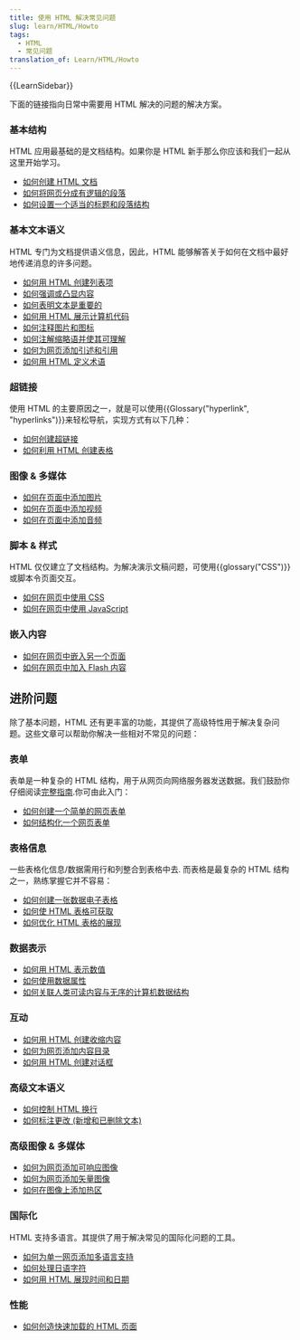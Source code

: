 ```yaml
---
title: 使用 HTML 解决常见问题
slug: learn/HTML/Howto
tags:
  - HTML
  - 常见问题
translation_of: Learn/HTML/Howto
---
```

{{LearnSidebar}}

下面的链接指向日常中需要用 HTML 解决的问题的解决方案。

### 基本结构

HTML 应用最基础的是文档结构。如果你是 HTML 新手那么你应该和我们一起从这里开始学习。

- [如何创建 HTML 文档](/zh-CN/docs/learn/HTML/Introduction_to_HTML/Getting_started#实践操作_创建你的第一个HTML文档)
- [如何将网页分成有逻辑的段落](/en-US/docs/Learn/HTML/Howto/Divide_a_webpage_into_logical_sections)
- [如何设置一个适当的标题和段落结构](/en-US/Learn/HTML/Introduction_to_HTML/HTML_text_fundamentals#The_basics_headings_and_paragraphs)

### 基本文本语义

HTML 专门为文档提供语义信息，因此，HTML 能够解答关于如何在文档中最好地传递消息的许多问题。

- [如何用 HTML 创建列表项](/en-US/Learn/HTML/Introduction_to_HTML/HTML_text_fundamentals#Lists)
- [如何强调或凸显内容](/en-US/Learn/HTML/Introduction_to_HTML/HTML_text_fundamentals#Emphasis_and_importance)
- [如何表明文本是重要的](/en-US/Learn/HTML/Introduction_to_HTML/HTML_text_fundamentals#Emphasis_and_importance)
- [如何用 HTML 展示计算机代码](/en-US/Learn/HTML/Introduction_to_HTML/Advanced_text_formatting#Representing_computer_code)
- [如何注释图片和图标](/en-US/Learn/HTML/Multimedia_and_embedding/Images_in_HTML#Annotating_images_with_figures_and_figure_captions)
- [如何注解缩略语并使其可理解](/en-US/Learn/HTML/Introduction_to_HTML/Advanced_text_formatting#Abbreviations)
- [如何为网页添加引述和引用](/en-US/Learn/HTML/Introduction_to_HTML/Advanced_text_formatting#Quotations)
- [如何用 HTML 定义术语](/en-US/docs/Learn/HTML/Howto/Define_terms_with_HTML)

### 超链接

使用 HTML 的主要原因之一，就是可以使用{{Glossary("hyperlink", "hyperlinks")}}来轻松导航，实现方式有以下几种：

- [如何创建超链接](/en-US/Learn/HTML/Introduction_to_HTML/Creating_hyperlinks)
- [如何利用 HTML 创建表格](/en-US/Learn/HTML/Introduction_to_HTML/Creating_hyperlinks#Active_learning_creating_a_navigation_menu)

### 图像 & 多媒体

- [如何在页面中添加图片](/en-US/Learn/HTML/Multimedia_and_embedding/Images_in_HTML#How_do_we_put_an_image_on_a_webpage)
- [如何在页面中添加视频](/en-US/Learn/HTML/Multimedia_and_embedding/Video_and_audio_content)
- [如何在页面中添加音频](/en-US/Learn/HTML/Multimedia_and_embedding/Video_and_audio_content)

### 脚本 & 样式

HTML 仅仅建立了文档结构。为解决演示文稿问题，可使用{{glossary("CSS")}}或脚本令页面交互。

- [如何在网页中使用 CSS](/en-US/Learn/CSS/Introduction_to_CSS/How_CSS_works#How_to_apply_your_CSS_to_your_HTML)
- [如何在网页中使用 JavaScript](/en-US/docs/Learn/HTML/Howto/Use_JavaScript_within_a_webpage)

### 嵌入内容

- [如何在网页中嵌入另一个页面](/en-US/Learn/HTML/Multimedia_and_embedding/Other_embedding_technologies)
- [如何在网页中加入 Flash 内容](/en-US/Learn/HTML/Multimedia_and_embedding/Other_embedding_technologies#The_%3Cembed%3E_and_%3Cobject%3E_elements)

## 进阶问题

除了基本问题，HTML 还有更丰富的功能，其提供了高级特性用于解决复杂问题。这些文章可以帮助你解决一些相对不常见的问题：

### 表单

表单是一种复杂的 HTML 结构，用于从网页向网络服务器发送数据。我们鼓励你仔细阅读[完整指南](/en-US/docs/Web/Guide/HTML/Forms).你可由此入门：

- [如何创建一个简单的网页表单](/en-US/docs/Web/Guide/HTML/Forms/My_first_HTML_form)
- [如何结构化一个网页表单](/en-US/docs/Web/Guide/HTML/Forms/How_to_structure_an_HTML_form)

### 表格信息

一些表格化信息/数据需用行和列整合到表格中去. 而表格是最复杂的 HTML 结构之一，熟练掌握它并不容易：

- [如何创建一张数据电子表格](/en-US/docs/Learn/HTML/Howto/Create_a_data_spreadsheet)
- [如何使 HTML 表格可获取](/en-US/docs/Learn/HTML/Howto/Make_HTML_tables_accessible)
- [如何优化 HTML 表格的展现](/en-US/docs/Learn/HTML/Howto/Optimize_HTML_table_rendering)

### 数据表示

- [如何用 HTML 表示数值](/en-US/docs/Learn/HTMLHowto/Represent_numeric_values_with_HTML)
- [如何使用数据属性](/en-US/docs/Learn/HTML/Howto/Use_data_attributes)
- [如何关联人类可读内容与无序的计算机数据结构](/en-US/docs/Learn/HTML/Howto/Associate_human_readable_content_with_arbitrary_computer_data_structures)

### 互动

- [如何用 HTML 创建收缩内容](/en-US/docs/Learn/HTML/Howto/Create_collapsible_content_with_HTML)
- [如何为网页添加内容目录](/en-US/docs/Learn/HTML/Howto/Add_context_menus_to_a_webpage)
- [如何用 HTML 创建对话框](/en-US/docs/Learn/HTML/Howto/Create_dialog_boxes_with_HTML)

### 高级文本语义

- [如何控制 HTML 换行](/en-US/docs/Learn/HTML/Howto/Take_control_of_HTML_line_breaking)
- [如何标注更改 (新增和已删除文本)](/en-US/docs/Learn/HTML/Howto/Mark_text_insertion_and_deletion)

### 高级图像 & 多媒体

- [如何为网页添加可响应图像](/en-US/docs/Learn/HTML/Multimedia_and_embedding/Responsive_images)
- [如何为网页添加矢量图像](/en-US/docs/Learn/HTML/Multimedia_and_embedding/Adding_vector_graphics_to_the_Web)
- [如何在图像上添加热区](/en-US/docs/Learn/HTML/Howto/Add_a_hit_map_on_top_of_an_image)

### 国际化

HTML 支持多语言。其提供了用于解决常见的国际化问题的工具。

- [如何为单一网页添加多语言支持](/en-US/docs/Learn/HTML/Howto/Add_multiple_languages_into_a_single_webpage)
- [如何处理日语字符](/en-US/docs/Learn/HTML/Howto/Handle_Japanese_ruby_characters)
- [如何用 HTML 展现时间和日期](/en-US/docs/Learn/HTML/Howto/Display_time_and_date_with_HTML)

### 性能

- [如何创造快速加载的 HTML 页面](/en-US/docs/Learn/HTML/Howto/Author_fast-loading_HTML_pages)
